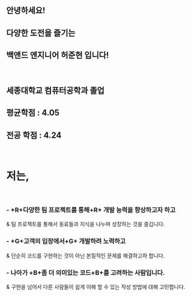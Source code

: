 <br />

## 안녕하세요!

## 다양한 도전을 즐기는 

## **백앤드 엔지니어 허준현 입니다!** 

<br />

## 세종대학교 컴퓨터공학과 졸업

## 평균학점 : 4.05

## 전공 학점 : 4.24

<br />

# 저는,

<br />

### - +R+다양한 팀 프로젝트를 통해+R+ 개발 능력을 향상하고자 하고 

& 팀 프로젝트를 통해서 동료들과 지식을 나누며 성장하는 것을 즐깁니다.

### - +G+고객의 입장에서+G+ 개발하려 노력하고

&  단순히 코드를 구현하는 것이 아닌 본질적인 문제를 해결하고하 합니다.

### - 나아가 +B+좀 더 의미있는 코드+B+를 고려하는 사람입니다.

& 구현을 넘어서 다른 사람들이 쉽게 이해 할 수 있는 작성 방법에 대해 고민합니다.

<br />
